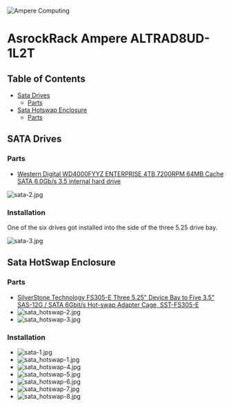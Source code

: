 ![Ampere Computing](https://avatars2.githubusercontent.com/u/34519842?s=400&u=1d29afaac44f477cbb0226139ec83f73faefe154&v=4)

# AsrockRack Ampere ALTRAD8UD-1L2T

## Table of Contents
* [Sata Drives](#sata-drives)
  * [Parts](#parts)
* [Sata Hotswap Enclosure](#sata-hotswap-enclosure)
  * [Parts](#parts)


## SATA Drives

### Parts

* [Western Digital WD4000FYYZ ENTERPRISE 4TB 7200RPM 64MB Cache SATA 6.0Gb/s 3.5 internal hard drive](https://www.amazon.com/Western-Digital-WD4000FYYZ-ENTERPRISE-internal/dp/B00CVT9UH2/ref=sr_1_3?crid=27PI74WQQZOCI&dib=eyJ2IjoiMSJ9.ogxAhN4wR1NH4UnfQJC84Xj1p62sw3-QWS49RqSMCMWYDnZYBB98c5kf-7p4nUg9CxtWxNuvko8tc17ekqBsh6db4SYKuwhwV1TtwDrFXQW1T5EiQK7GBkt0VXv3dzGcY-go_gIA2fEBMtXugrw8hkqksqCzJcYTtNW0M7Zm2BjpFVNHm0MpLp7BK6wskZaYqcee4icygOe97_XENR6v1I32Nx2Sbv2vxUch5MABV1Y.gn76R_ivLkIQ3L657GsVfVMEO3geysKosclT3NzgsAU&dib_tag=se&keywords=wd4000fyyz%2B4tb&qid=1733937411&sprefix=WD4000FYYZ%2Caps%2C140&sr=8-3&th=1)

![sata-2.jpg](./img/sata-2.jpg)

### Installation

One of the six drives got installed into the side of the three 5.25 drive bay.

![sata-3.jpg](./img/sata-3.jpg)


## Sata HotSwap Enclosure
### Parts
* [SilverStone Technology FS305-E Three 5.25" Device Bay to Five 3.5" SAS-12G / SATA 6Gbit/s Hot-swap Adapter Cage, SST-FS305-E](https://www.amazon.com/dp/B0BR8PSJ9V?ref=ppx_yo2ov_dt_b_fed_asin_title)
* ![sata_hotswap-2.jpg](./img/sata_hotswap-2.jpg)
* ![sata_hotswap-3.jpg](./img/sata_hotswap-3.jpg)

### Installation

* ![sata-1.jpg](./img/sata-1.jpg)
* ![sata_hotswap-1.jpg](./img/sata_hotswap-1.jpg)
* ![sata_hotswap-4.jpg](./img/sata_hotswap-4.jpg)
* ![sata_hotswap-5.jpg](./img/sata_hotswap-5.jpg)
* ![sata_hotswap-6.jpg](./img/sata_hotswap-6.jpg)
* ![sata_hotswap-7.jpg](./img/sata_hotswap-7.jpg)
* ![sata_hotswap-8.jpg](./img/sata_hotswap-8.jpg)

